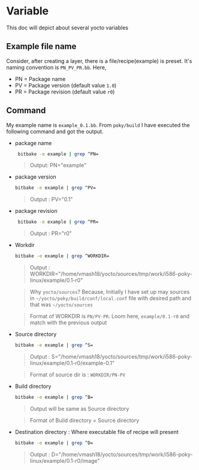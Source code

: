 Variable
========

This doc will depict about several yocto variables

## Example file name

Consider, after creating a layer, there is a file/recipe(example) is preset. It's naming convention is `PN_PV_PR.bb`. Here,
  - PN = Package name
  - PV = Package version (default value `1.0`)
  - PR = Package revision (default value `r0`)

## Command

My example name is `example_0.1.bb`. From `poky/build` I have executed the following command and got the output.
  - package name
    ```bash
     bitbake -e example | grep ^PN=
    ```
    > Output: PN="example"

  - package version
    ```bash
    bitbake -e example | grep ^PV=
    ```
    > Output : PV="0.1"

  - package revision
    ```bash
     bitbake -e example | grep ^PR=
    ```
    > Output : PR="r0"

  - Workdir
    ```bash
    bitbake -e example | grep ^WORKDIR=
    ```
    > Output : WORKDIR="/home/vmash18/yocto/sources/tmp/work/i586-poky-linux/example/0.1-r0"
    
    > Why `yocto/sources`? Because, Initially I have set up may sources in `~/yocto/poky/build/conf/local.conf` file with desired path and that was `~/yocto/sources`
    
    > Format of WORKDIR is `PN/PV-PR`. Loom here, `example/0.1-r0` and match with the previous output

  - Source directory
    ```bash
    bitbake -e example | grep ^S=
    ```
    > Output : S="/home/vmash18/yocto/sources/tmp/work/i586-poky-linux/example/0.1-r0/example-0.1"

    > Format of source dir is : `WORKDIR/PN-PV`

  - Build directory
    ```bash
    bitbake -e example | grep ^B=
    ```
    > Output will be same as Source directory

    > Format of Build directory = Source directory

  - Destination directory : Where executable file of recipe will present
    ```bash
    bitbake -e example | grep ^D=
    ```
    > Output : D="/home/vmash18/yocto/sources/tmp/work/i586-poky-linux/example/0.1-r0/image"

